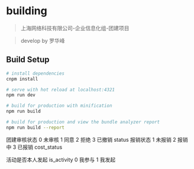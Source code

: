 # building

> 上海网络科技有限公司-企业信息化组-团建项目

> develop by 罗华峰

## Build Setup

```bash
# install dependencies
cnpm install

# serve with hot reload at localhost:4321
npm run dev

# build for production with minification
npm run build

# build for production and view the bundle analyzer report
npm run build --report
```

<!--  -->

团建审核状态 0 未审核 1 同意 2 拒绝 3 已撤销 status
报销状态 1 未报销 2 报销中 3 已报销 cost_status

活动是否本人发起 is_activity 0 我参与 1 我发起
